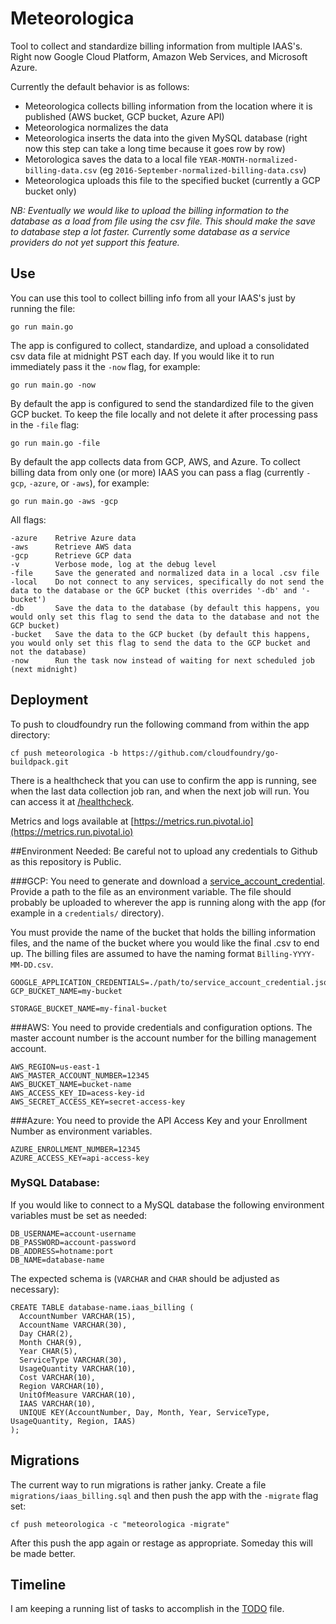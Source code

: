 # Meteorologica
Tool to collect and standardize billing information from multiple IAAS's.
Right now Google Cloud Platform, Amazon Web Services, and Microsoft Azure.

Currently the default behavior is as follows:
* Meteorologica collects billing information from the location where it is published (AWS bucket, GCP bucket, Azure API)
* Meteorologica normalizes the data
* Meteorologica inserts the data into the given MySQL database (right now this step can take a long time because it goes row by row)
* Metorologica saves the data to a local file `YEAR-MONTH-normalized-billing-data.csv` (eg `2016-September-normalized-billing-data.csv`)
* Meteorologica uploads this file to the specified bucket (currently a GCP bucket only)

*NB: Eventually we would like to upload the billing information to the database as a load from file using the csv file.
This should make the save to database step a lot faster.
Currently some database as a service providers do not yet support this feature.*

## Use
You can use this tool to collect billing info from all your IAAS's just by running the file:
```
go run main.go
```

The app is configured to collect, standardize, and upload a consolidated csv data file at midnight PST each day.
If you would like it to run immediately pass it the `-now` flag, for example:
```
go run main.go -now
```

By default the app is configured to send the standardized file to the given GCP bucket.
To keep the file locally and not delete it after processing pass in the `-file` flag:
```
go run main.go -file
```

By default the app collects data from GCP, AWS, and Azure.
To collect billing data from only one (or more) IAAS you can pass a flag (currently `-gcp`, `-azure`, or `-aws`), for example:
```
go run main.go -aws -gcp
```

All flags:
```
-azure    Retrive Azure data
-aws      Retrieve AWS data
-gcp      Retrieve GCP data
-v        Verbose mode, log at the debug level
-file     Save the generated and normalized data in a local .csv file
-local    Do not connect to any services, specifically do not send the data to the database or the GCP bucket (this overrides '-db' and '-bucket')
-db       Save the data to the database (by default this happens, you would only set this flag to send the data to the database and not the GCP bucket)
-bucket   Save the data to the GCP bucket (by default this happens, you would only set this flag to send the data to the GCP bucket and not the database)
-now      Run the task now instead of waiting for next scheduled job (next midnight)
```

## Deployment

To push to cloudfoundry run the following command from within the app directory:
```
cf push meteorologica -b https://github.com/cloudfoundry/go-buildpack.git
```

There is a healthcheck that you can use to confirm the app is running, see when the last data collection job ran, and when the next job will run.
You can access it at [/healthcheck](http://meteorologica.cfapps.io/healthcheck).

Metrics and logs available at [https://metrics.run.pivotal.io](https://metrics.run.pivotal.io)

##Environment Needed:
Be careful not to upload any credentials to Github as this repository is Public.

###GCP:
You need to generate and download a
[service_account_credential](https://cloud.google.com/storage/docs/authentication#service_accounts).
Provide a path to the file as an environment variable.
The file should probably be uploaded to wherever the app is running along with the app (for example in a `credentials/` directory).

You must provide the name of the bucket that holds the billing information files, and the name of the bucket where you would like the final .csv to end up.
The billing files are assumed to have the naming format `Billing-YYYY-MM-DD.csv`.
```
GOOGLE_APPLICATION_CREDENTIALS=./path/to/service_account_credential.json
GCP_BUCKET_NAME=my-bucket

STORAGE_BUCKET_NAME=my-final-bucket
```

###AWS:
You need to provide credentials and configuration options.
The master account number is the account number for the billing management account.
```
AWS_REGION=us-east-1
AWS_MASTER_ACCOUNT_NUMBER=12345
AWS_BUCKET_NAME=bucket-name
AWS_ACCESS_KEY_ID=acess-key-id
AWS_SECRET_ACCESS_KEY=secret-access-key
```


###Azure:
You need to provide the API Access Key and your Enrollment Number as environment variables.
```
AZURE_ENROLLMENT_NUMBER=12345
AZURE_ACCESS_KEY=api-access-key
```

### MySQL Database:
If you would like to connect to a MySQL database the following environment variables must be set as needed:
```
DB_USERNAME=account-username
DB_PASSWORD=account-password
DB_ADDRESS=hotname:port
DB_NAME=database-name
```

The expected schema is (`VARCHAR` and `CHAR` should be adjusted as necessary):
```
CREATE TABLE database-name.iaas_billing (
  AccountNumber VARCHAR(15),
  AccountName VARCHAR(30),
  Day CHAR(2),
  Month CHAR(9),
  Year CHAR(5),
  ServiceType VARCHAR(30),
  UsageQuantity VARCHAR(10),
  Cost VARCHAR(10),
  Region VARCHAR(10),
  UnitOfMeasure VARCHAR(10),
  IAAS VARCHAR(10),
  UNIQUE KEY(AccountNumber, Day, Month, Year, ServiceType, UsageQuantity, Region, IAAS)
);
```

## Migrations
The current way to run migrations is rather janky. Create a file `migrations/iaas_billing.sql` and then push the app with the `-migrate` flag set:
```
cf push meteorologica -c "meteorologica -migrate"
```
After this push the app again or restage as appropriate.
Someday this will be made better.

## Timeline
I am keeping a running list of tasks to accomplish in the [TODO](TODO) file.
